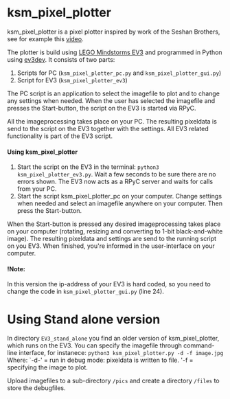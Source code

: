 ﻿# ksm_pixel_plotter

ksm_pixel_plotter is a pixel plotter inspired by work of the Seshan Brothers,
see for example this [video](https://www.youtube.com/watch?v=kFiWumBILwU).

The plotter is build using [LEGO Mindstorms EV3](https://www.lego.com/en-us/mindstorms) and programmed in Python 
using [ev3dev](http://www.ev3dev.org). It consists of two parts:
1. Scripts for PC (`ksm_pixel_plotter_pc.py` and 
`ksm_pixel_plotter_gui.py`)
2. Script for EV3 (`ksm_pixel_plotter_ev3`)

The PC script is an application to select the imagefile to plot and to change 
any settings when needed. When the user has selected the imagefile and presses 
the Start-button, the script on the EV3 is started via RPyC.

All the imageprocessing takes place on your PC. The resulting pixeldata is
send to the script on the EV3 together with the settings. All EV3 related 
functionality is part of the EV3 script.


#### Using ksm_pixel_plotter

1. Start the script on the EV3 in the terminal: 
`python3 ksm_pixel_plotter_ev3.py`. 
Wait a few seconds to be sure there are no errors shown. The EV3 now 
acts as a RPyC server and waits for calls from your PC.
2. Start the script ksm_pixel_plotter_pc on your computer. Change settings 
when needed and select an imagefile anywhere on your computer. 
Then press the Start-button.

When the Start-button is pressed any desired imageprocessing takes place on 
your computer (rotating, resizing and converting to 1-bit black-and-white image). 
The resulting pixeldata and settings are send to the running script on you EV3. 
When finished, you're informed in the user-interface on your computer.


#### !Note:
In this version the ip-address of your EV3 is hard coded, so you need to 
change the code in `ksm_pixel_plotter_gui.py` (line 24).


# Using Stand alone version

In directory `EV3_stand_alone` you find an older version of ksm_pixel_plotter, 
which runs on the EV3. You can specify the imagefile through command-line 
interface, for instanece:
`python3 ksm_pixel_plotter.py -d -f image.jpg`
Where:
`-d-' = run in debug mode: pixeldata is written to file.
'-f <file> = specifying the image to plot.

Upload imagefiles to a sub-directory `/pics` and create a directory `/files` to
store the debugfiles.
